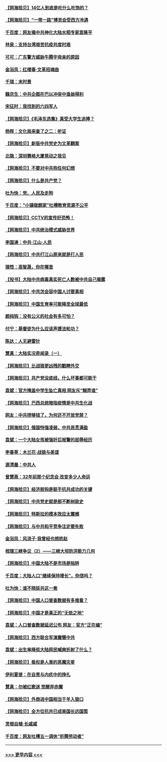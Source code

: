 #### [【网海拾贝】14亿人到底是吃什么吃饱的？](../pages/nsc993/n12974125.md?t=05251952) 
#### [【网海拾贝】“一带一路”博览会受西方冷遇](../pages/nsc993/n12971787.md?t=05251952) 
#### [千百度：网友揭中共神化大陆水稻专家袁隆平](../pages/nsc993/n12971733.md?t=05251952) 
#### [林泉：支持台湾艰苦抗疫共度时艰](../pages/nsc993/n12971350.md?t=05251952) 
#### [可可：广东警方威胁牛腾宇母亲的原因](../pages/nsc993/n12971100.md?t=05251952) 
#### [金浴凤：红楼春·文革招魂曲](../pages/nsc993/n12970354.md?t=05251952) 
#### [千瑞：末时景](../pages/nsc993/n12970337.md?t=05251952) 
#### [魏京生：中共企图在巴以冲突中渔翁得利](../pages/nsc993/n12970286.md?t=05251952) 
#### [宋征时：我找到的六四军人](../pages/nsc993/n12970213.md?t=05251952) 
#### [【网海拾贝】《毛泽东选集》真受大学生追捧？](../pages/nsc993/n12968779.md?t=05251952) 
#### [杨晖：文化局来查了之二：听证](../pages/nsc993/n12966528.md?t=05251952) 
#### [【网海拾贝】新版中共党史为文革翻案](../pages/nsc993/n12967526.md?t=05251952) 
#### [北隐：深圳赛格大厦晃动之我见](../pages/nsc993/n12967393.md?t=05251952) 
#### [【网海拾贝】不要对中共抱任何幻想](../pages/nsc993/n12965222.md?t=05251952) 
#### [【网海拾贝】什么是共产党？](../pages/nsc993/n12962781.md?t=05251952) 
#### [吐为快：党、人民及走狗](../pages/nsc993/n12962747.md?t=05251952) 
#### [千百度：“小镇做题家”吐槽教育资源不公平](../pages/nsc993/n12962705.md?t=05251952) 
#### [【网海拾贝】CCTV的宣传好恐怖！](../pages/nsc993/n12959984.md?t=05251952) 
#### [【网海拾贝】中共统治模式威胁世界](../pages/nsc993/n12957622.md?t=05251952) 
#### [李国涛：中共‧江山‧人民](../pages/nsc993/n12957502.md?t=05251952) 
#### [【网海拾贝】中共打江山原来就是打人民](../pages/nsc993/n12954345.md?t=05251952) 
#### [理悟：高智晟，你在哪里](../pages/nsc993/n12953115.md?t=05251952) 
#### [【投书】大陆中共病毒真实死亡人数被中共自己揭露](../pages/nsc993/n12953050.md?t=05251952) 
#### [【网海拾贝】中共怎会容中国人讨要真相](../pages/nsc993/n12952161.md?t=05251952) 
#### [【网海拾贝】中国生育率可能降至全球最低](../pages/nsc993/n12948793.md?t=05251952) 
#### [颜纯钩：没有公义的社会有多可怕？](../pages/nsc993/n12947626.md?t=05251952) 
#### [付宁：基督徒为什么应该声援法轮功？](../pages/nsc993/n12947233.md?t=05251952) 
#### [陈达：人无避雷针](../pages/nsc993/n12947098.md?t=05251952) 
#### [慧真：大陆实况奇闻录（一）](../pages/nsc993/n12945811.md?t=05251952) 
#### [【网海拾贝】比战狼更凶残的戳瞎外交](../pages/nsc993/n12945717.md?t=05251952) 
#### [【网海拾贝】共产党没底线，什么坏事都可能干](../pages/nsc993/n12942090.md?t=05251952) 
#### [袁斌：官方掩盖中学生坠亡真相 网友斥“糊弄谁”](../pages/nsc993/n12942029.md?t=05251952) 
#### [【网海拾贝】巴西总统暗指疫情是中共生化战](../pages/nsc993/n12938999.md?t=05251952) 
#### [网友：中共捞够钱了，为何还不开放党禁？](../pages/nsc993/n12938952.md?t=05251952) 
#### [【网海拾贝】俄国恃强凌弱，中共恶贯满盈](../pages/nsc993/n12936626.md?t=05251952) 
#### [袁斌：一个大陆女孩被强奸后报警的屈辱经历](../pages/nsc993/n12936547.md?t=05251952) 
#### [李春草：木兰花·战狼与美谍](../pages/nsc993/n12935995.md?t=05251952) 
#### [源清晨：中共人](../pages/nsc993/n12935589.md?t=05251952) 
#### [曾慧燕：32年前那个纪念会 改变多少人命运](../pages/nsc993/n12934233.md?t=05251952) 
#### [【网海拾贝】经济脱钩是联手抗共成功的关键](../pages/nsc993/n12934176.md?t=05251952) 
#### [【网海拾贝】中共党史就是部不断树敌史](../pages/nsc993/n12932844.md?t=05251952) 
#### [【网海拾贝】特斯拉的模本效应太震撼](../pages/nsc993/n12925626.md?t=05251952) 
#### [【网海拾贝】与中共和平竞争注定要失败](../pages/nsc993/n12923326.md?t=05251952) 
#### [金浴凤：风流子‧我曾经也想姓赵](../pages/nsc993/n12920911.md?t=05251952) 
#### [梳理三峡争议（2）——三峡大坝防洪能力几何](../pages/nsc993/n12920173.md?t=05251952) 
#### [【网海拾贝】中国大陆不是市场是陷阱](../pages/nsc993/n12920143.md?t=05251952) 
#### [千百度：大陆人口“继续保持增长”，你信吗？](../pages/nsc993/n12918946.md?t=05251952) 
#### [吐为快：谁不晓妖共这一套](../pages/nsc993/n12918941.md?t=05251952) 
#### [【网海拾贝】中国人口普查数据有多难看？](../pages/nsc993/n12917822.md?t=05251952) 
#### [【网海拾贝】中国才是真正的“无依之地”](../pages/nsc993/n12915845.md?t=05251952) 
#### [袁斌：人口普查数据延迟公布 网友：官方“正在编”](../pages/nsc993/n12915748.md?t=05251952) 
#### [【网海拾贝】西方联合军演震慑中共](../pages/nsc993/n12913466.md?t=05251952) 
#### [袁斌：出生率降低大陆网民喊爽折射了什么？](../pages/nsc993/n12913365.md?t=05251952) 
#### [【网海拾贝】极权是人类的恶魔灾星](../pages/nsc993/n12910697.md?t=05251952) 
#### [伊利夏提：在自责与内疚中的挣扎](../pages/nsc993/n12910493.md?t=05251952) 
#### [慧真：勿被红歌迷 觉醒弃赤魔](../pages/nsc993/n12910485.md?t=05251952) 
#### [【网海拾贝】外商进中国相当于羊入狼口](../pages/nsc993/n12908274.md?t=05251952) 
#### [【网海拾贝】全方位抗共已成美国长远国策](../pages/nsc993/n12906878.md?t=05251952) 
#### [灵根自植‧长戚戚](../pages/nsc993/n12905585.md?t=05251952) 
#### [千百度：网友吐槽五一调休“折腾劳动者”](../pages/nsc993/n12905934.md?t=05251952) 

----
#### [ >>> 更早内容 <<< ](../indexes/nsc993-earlier.md)
